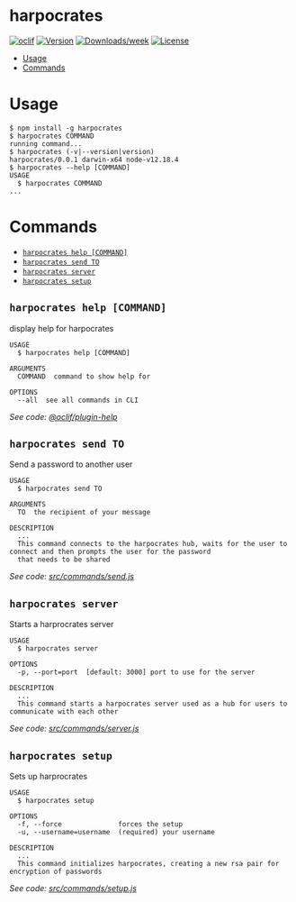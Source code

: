 harpocrates
===========



[![oclif](https://img.shields.io/badge/cli-oclif-brightgreen.svg)](https://oclif.io)
[![Version](https://img.shields.io/npm/v/harpocrates.svg)](https://npmjs.org/package/harpocrates)
[![Downloads/week](https://img.shields.io/npm/dw/harpocrates.svg)](https://npmjs.org/package/harpocrates)
[![License](https://img.shields.io/npm/l/harpocrates.svg)](https://github.com/enspirit/harpocrates/blob/master/package.json)

<!-- toc -->
* [Usage](#usage)
* [Commands](#commands)
<!-- tocstop -->
# Usage
<!-- usage -->
```sh-session
$ npm install -g harpocrates
$ harpocrates COMMAND
running command...
$ harpocrates (-v|--version|version)
harpocrates/0.0.1 darwin-x64 node-v12.18.4
$ harpocrates --help [COMMAND]
USAGE
  $ harpocrates COMMAND
...
```
<!-- usagestop -->
# Commands
<!-- commands -->
* [`harpocrates help [COMMAND]`](#harpocrates-help-command)
* [`harpocrates send TO`](#harpocrates-send-to)
* [`harpocrates server`](#harpocrates-server)
* [`harpocrates setup`](#harpocrates-setup)

## `harpocrates help [COMMAND]`

display help for harpocrates

```
USAGE
  $ harpocrates help [COMMAND]

ARGUMENTS
  COMMAND  command to show help for

OPTIONS
  --all  see all commands in CLI
```

_See code: [@oclif/plugin-help](https://github.com/oclif/plugin-help/blob/v3.2.2/src/commands/help.ts)_

## `harpocrates send TO`

Send a password to another user

```
USAGE
  $ harpocrates send TO

ARGUMENTS
  TO  the recipient of your message

DESCRIPTION
  ...
  This command connects to the harpocrates hub, waits for the user to connect and then prompts the user for the password 
  that needs to be shared
```

_See code: [src/commands/send.js](https://github.com/enspirit/harpocrates/blob/v0.0.1/src/commands/send.js)_

## `harpocrates server`

Starts a harprocrates server

```
USAGE
  $ harpocrates server

OPTIONS
  -p, --port=port  [default: 3000] port to use for the server

DESCRIPTION
  ...
  This command starts a harpocrates server used as a hub for users to communicate with each other
```

_See code: [src/commands/server.js](https://github.com/enspirit/harpocrates/blob/v0.0.1/src/commands/server.js)_

## `harpocrates setup`

Sets up harprocrates

```
USAGE
  $ harpocrates setup

OPTIONS
  -f, --force              forces the setup
  -u, --username=username  (required) your username

DESCRIPTION
  ...
  This command initializes harpocrates, creating a new rsa pair for encryption of passwords
```

_See code: [src/commands/setup.js](https://github.com/enspirit/harpocrates/blob/v0.0.1/src/commands/setup.js)_
<!-- commandsstop -->
